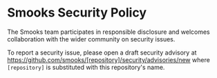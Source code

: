 # Smooks Security Policy

The Smooks team participates in responsible disclosure and welcomes collaboration with the wider community on security issues.

To report a security issue, please open a draft security advisory at https://github.com/smooks/[repository]/security/advisories/new where `[repository]` is substituted with this repository's name.